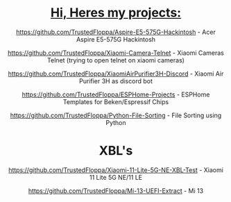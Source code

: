 <div align="center">
  <a href="https://github.com/TrustedFloppa">

# Hi, Heres my projects:
  
https://github.com/TrustedFloppa/Aspire-E5-575G-Hackintosh - Acer Aspire E5-575G Hackintosh

https://github.com/TrustedFloppa/Xiaomi-Camera-Telnet - Xiaomi Cameras Telnet (trying to open telnet on xiaomi cameras)

https://github.com/TrustedFloppa/XiaomiAirPurifier3H-Discord - Xiaomi Air Purifier 3H as discord bot

https://github.com/TrustedFloppa/ESPHome-Projects - ESPHome Templates for Beken/Espressif Chips

https://github.com/TrustedFloppa/Python-File-Sorting - File Sorting using Python

# XBL's
https://github.com/TrustedFloppa/Xiaomi-11-Lite-5G-NE-XBL-Test - Xiaomi 11 Lite 5G NE/11 LE

https://github.com/TrustedFloppa/Mi-13-UEFI-Extract - Mi 13
  
</div>
  
